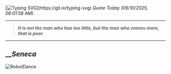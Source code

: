 [![Typing SVG](https://readme-typing-svg.herokuapp.com?font=Press+Start+2P&color=C2F784&size=35&width=900&height=100&lines=Hello+World%2C+I'm+Hung+!)](https://git.io/typing-svg) 
_Quote Today (06/10/2025, 08:01:58 AM)_
___
>**_It is not the man who has too little, but the man who craves more, that is poor._**
___

## __**_Seneca_**

![RobotDance](src/assets/images/robot-dancing-dribble.gif?style=center)
